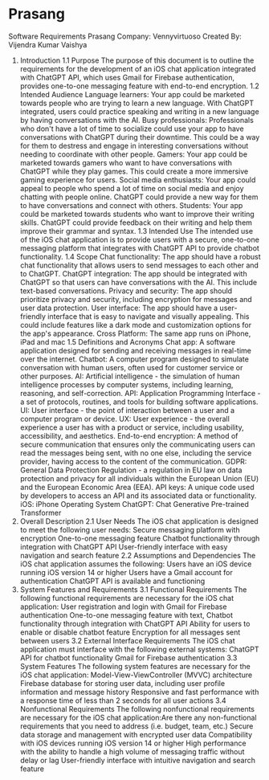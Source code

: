 # Prasang
Software Requirements
Prasang
Company: Vennyvirtuoso
Created By: Vijendra Kumar Vaishya
1. Introduction
1.1 Purpose
The purpose of this document is to outline the requirements for the development of an iOS chat application integrated with ChatGPT API, which uses Gmail for Firebase authentication, provides one-to-one messaging feature with end-to-end encryption.
1.2 Intended Audience
Language learners: Your app could be marketed towards people who are trying to learn a new language. With ChatGPT integrated, users could practice speaking and writing in a new language by having conversations with the AI.
Busy professionals: Professionals who don't have a lot of time to socialize could use your app to have conversations with ChatGPT during their downtime. This could be a way for them to destress and engage in interesting conversations without needing to coordinate with other people.
Gamers: Your app could be marketed towards gamers who want to have conversations with ChatGPT while they play games. This could create a more immersive gaming experience for users.
Social media enthusiasts: Your app could appeal to people who spend a lot of time on social media and enjoy chatting with people online. ChatGPT could provide a new way for them to have conversations and connect with others.
Students: Your app could be marketed towards students who want to improve their writing skills. ChatGPT could provide feedback on their writing and help them improve their grammar and syntax.
1.3 Intended Use
The intended use of the iOS chat application is to provide users with a secure, one-to-one messaging platform that integrates with ChatGPT API to provide chatbot functionality.
1.4 Scope
Chat functionality: The app should have a robust chat functionality that allows users to send messages to each other and to ChatGPT. 
ChatGPT integration: The app should be integrated with ChatGPT so that users can have conversations with the AI. This include text-based conversations.
Privacy and security: The app should prioritize privacy and security, including  encryption for messages and user data protection.
User interface: The app should have a user-friendly interface that is easy to navigate and visually appealing. This could include features like a dark mode and customization options for the app's appearance.
Cross Platform: The same app runs on iPhone, iPad and mac
1.5 Definitions and Acronyms
Chat app: A software application designed for sending and receiving messages in real-time over the internet.
Chatbot: A computer program designed to simulate conversation with human users, often used for customer service or other purposes.
AI: Artificial intelligence - the simulation of human intelligence processes by computer systems, including learning, reasoning, and self-correction.
API: Application Programming Interface - a set of protocols, routines, and tools for building software applications.
UI: User interface - the point of interaction between a user and a computer program or device.
UX: User experience - the overall experience a user has with a product or service, including usability, accessibility, and aesthetics.
End-to-end encryption: A method of secure communication that ensures only the communicating users can read the messages being sent, with no one else, including the service provider, having access to the content of the communication.
GDPR: General Data Protection Regulation - a regulation in EU law on data protection and privacy for all individuals within the European Union (EU) and the European Economic Area (EEA).
API keys: A unique code used by developers to access an API and its associated data or functionality.
iOS: iPhone Operating System
ChatGPT: Chat Generative Pre-trained Transformer
2. Overall Description
2.1 User Needs
The iOS chat application is designed to meet the following user needs:
Secure messaging platform with  encryption
One-to-one messaging feature
Chatbot functionality through integration with ChatGPT API
User-friendly interface with easy navigation and search feature
2.2 Assumptions and Dependencies
The iOS chat application assumes the following:
Users have an iOS device running iOS version 14 or higher
Users have a Gmail account for authentication
ChatGPT API is available and functioning
3. System Features and Requirements
3.1 Functional Requirements
 The following functional requirements are necessary for the iOS chat application:
User registration and login with Gmail for Firebase authentication
One-to-one messaging feature with text,
Chatbot functionality through integration with ChatGPT API
Ability for users to enable or disable chatbot feature
Encryption for all messages sent between users
3.2 External Interface Requirements
The iOS chat application must interface with the following external systems:
ChatGPT API for chatbot functionality
Gmail for Firebase authentication
3.3 System Features
The following system features are necessary for the iOS chat application:
Model-View-ViewController (MVVC) architecture
Firebase database for storing user data, including user profile information and message history
Responsive and fast performance with a response time of less than 2 seconds for all user actions
3.4 Nonfunctional Requirements
The following nonfunctional requirements are necessary for the iOS chat application:Are there any non-functional requirements that you need to address (i.e. budget, team, etc.)
Secure data storage and management with encrypted user data
Compatibility with iOS devices running iOS version 14 or higher
High performance with the ability to handle a high volume of messaging traffic without delay or lag
User-friendly interface with intuitive navigation and search feature
